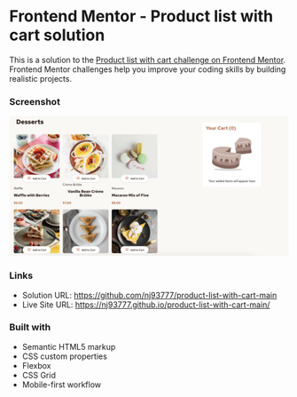 # Frontend Mentor - Product list with cart solution

This is a solution to the [Product list with cart challenge on Frontend Mentor](https://www.frontendmentor.io/challenges/product-list-with-cart-5MmqLVAp_d). Frontend Mentor challenges help you improve your coding skills by building realistic projects. 


### Screenshot

![](./screenshot.jpg)

### Links

- Solution URL: https://github.com/nj93777/product-list-with-cart-main
- Live Site URL: https://nj93777.github.io/product-list-with-cart-main/


### Built with

- Semantic HTML5 markup
- CSS custom properties
- Flexbox
- CSS Grid
- Mobile-first workflow

